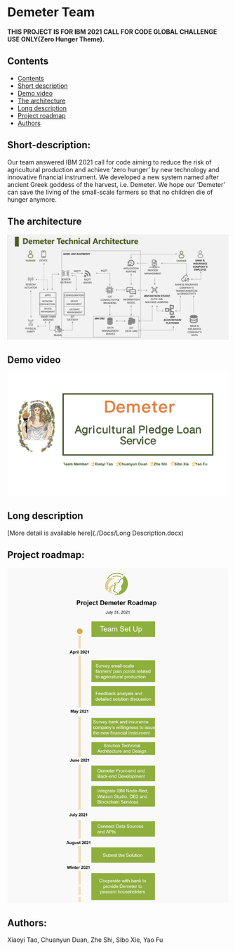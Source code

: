
# Demeter Team

**THIS PROJECT IS FOR IBM 2021 CALL FOR CODE GLOBAL CHALLENGE USE ONLY(Zero Hunger Theme).**

## Contents

  - [Contents](#contents)
  - [Short description](#Short-description)
  - [Demo video](#demo-video)
  - [The architecture](#the-architecture)
  - [Long description](#long-description)
  - [Project roadmap](#project-roadmap)
  - [Authors](#authors)


## Short-description:

Our team answered IBM 2021 call for code aiming to reduce the risk of agricultural production and achieve ‘zero hunger’ by new technology and innovative financial instrument. We developed a new system named after ancient Greek goddess of the harvest, i.e. Demeter. We hope our ‘Demeter’ can save the living of the small-scale farmers so that no children die of hunger anymore. 

## The architecture

![Technical Architecture](https://github.com/zheshi123/Demeter/blob/main/Images/TechnicalArchitecture.png)

## Demo video

[![Watch the video](https://github.com/zheshi123/Demeter/blob/main/Images/video.png)](https://v.youku.com/v_show/id_XNTE4Nzg5NDEyOA==.html)

## Long description

[More detail is available here](./Docs/Long Description.docx)

## Project roadmap:

![ROADMAP](https://github.com/zheshi123/Demeter/blob/main/Docs/Roadmap.jpg)

## Authors:

Xiaoyi Tao, Chuanyun Duan, Zhe Shi, Sibo Xie, Yao Fu
